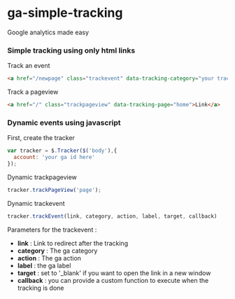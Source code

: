 ga-simple-tracking
==================

Google analytics made easy 

### Simple tracking using only html links

Track an event 
```html
<a href="/newpage" class="trackevent" data-tracking-category="your tracking category" data-tracking-action="your tracking action" data-tracking-label="your tracking label">Link</a>
```
Track a pageview
```html
<a href="/" class="trackpageview" data-tracking-page="home">Link</a>
```

### Dynamic events using javascript
First, create the tracker
```javascript
var tracker = $.Tracker($('body'),{
  account: 'your ga id here'
});
```
Dynamic trackpageview
```javascript
tracker.trackPageView('page');
```

Dynamic trackevent
```javascript
tracker.trackEvent(link, category, action, label, target, callback)
```

Parameters for the trackevent : 
- __link__ : Link to redirect after the tracking
- __category__ : The ga category
- __action__ : The ga action
- __label__ : the ga label
- __target__ : set to '_blank' if you want to open the link in a new window
- __callback__ : you can provide a custom function to execute when the tracking is done
